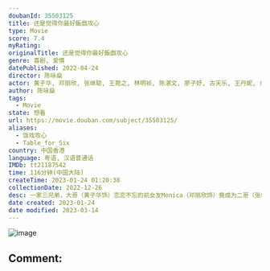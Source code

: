```yaml
---
doubanId: 35503125
title: 还是觉得你最好飯戲攻心
type: Movie
score: 7.4
myRating: 
originalTitle: 还是觉得你最好飯戲攻心
genre: 喜剧, 爱情
datePublished: 2022-04-24
director: 陈咏燊
actor: 黄子华, 邓丽欣, 张继聪, 王菀之, 林明祯, 陈湛文, 廖子妤, 古天乐, 王丹妮, 余香凝, 黄德斌, 胡子彤, 姜皓文, 陈毅燊, 吴肇轩, 林家熙, 凌文龙
author: 陈咏燊
tags:
  - Movie
state: 想看
url: https://movie.douban.com/subject/35503125/
aliases:
  - 饭戏攻心
  - Table_for_Six
country: 中国香港
language: 粤语, 汉语普通话
IMDb: tt21187542
time: 116分钟(中国大陆)
createTime: 2023-01-24 01:20:38
collectionDate: 2022-12-26
desc: 一家三兄弟，大哥（黄子华饰）恋恋不忘的前女友Monica（邓丽欣饰）竟成为二哥（张继聪饰）的现女友。自尊心驱使下，大哥答应新结识的喵喵（林明祯饰）的追求。三弟（陈湛文饰）和女友Josephi...
date created: 2023-01-24
date modified: 2023-03-14
---
```


![image](p2879301401.jpg)

Comment:
---
